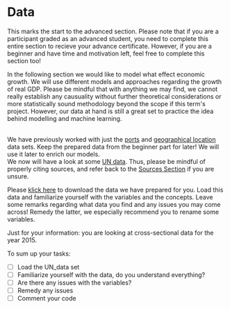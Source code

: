 # Data

This marks the start to the advanced section. Please note that if you are a participant graded as an advanced student, you need to complete this entire section to recieve your advance certificate. However, if you are a beginner and have time and motivation left, feel free to complete this section too!

In the following section we would like to model what effect economic growth. We will use different models and approaches regarding the growth of real GDP. Please be mindful that with anything we may find, we cannot really establish any causuality without further theoretical considerations or more statistically sound methodology beyond the scope if this term's project. However, our data at hand is still a great set to practice the idea behind modelling and machine learning.

\
We have previously worked with just the  [ports](https://1drv.ms/u/s!Ais4tuRZBkegg5gVAG0Yz7-GaV5wtg?e=ySaVSM) and [geographical location](https://1drv.ms/u/s!Ais4tuRZBkegg5gUs1Suv51j\_Wx\_9g?e=9D5Rry) data sets. Keep the prepared data from the beginner part for later! We will use it later to enrich our models.\
We now will have a look at some [UN data](https://data.un.org/). Thus, please be mindful of properly citing sources, and refer back to the [Sources Section](../the-data-science-project/sources.md) if you are unsure.

Please [klick here](https://1drv.ms/u/s!Ais4tuRZBkegg5dT0l7e1UIoiwqMOQ?e=Xr7swO) to download the data we have prepared for you. Load this data and familiarize yourself with the variables and the concepts. Leave some remarks regarding what data you find and any issues you may come across! Remedy the latter, we especially recommend you to rename some variables.

Just for your information: you are looking at cross-sectional data for the year 2015.

To sum up your tasks:&#x20;

* [ ] Load the UN\_data set
* [ ] Familiarize yourself with the data, do you understand everything?
* [ ] Are there any issues with the variables?
* [ ] Remedy any issues&#x20;
* [ ] Comment your code
